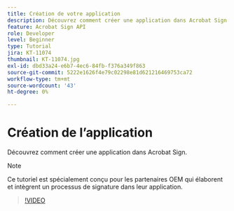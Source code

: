 ```yaml
---
title: Création de votre application
description: Découvrez comment créer une application dans Acrobat Sign
feature: Acrobat Sign API
role: Developer
level: Beginner
type: Tutorial
jira: KT-11074
thumbnail: KT-11074.jpg
exl-id: dbd33a24-e6b7-4ec6-84fb-f376a349f863
source-git-commit: 5222e1626f4e79c02298e81d621216469753ca72
workflow-type: tm+mt
source-wordcount: '43'
ht-degree: 0%

---
```


# Création de l’application

Découvrez comment créer une application dans Acrobat Sign.

>[!NOTE]
>
>Ce tutoriel est spécialement conçu pour les partenaires OEM qui élaborent et intègrent un processus de signature dans leur application.

>[!VIDEO](https://video.tv.adobe.com/v/347348?hidetitle=true)
